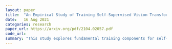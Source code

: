```yaml
---
layout: paper
title:  "An Empirical Study of Training Self-Supervised Vision Transformers"
date:   16 Aug 2021
categories: research
paper_url: https://arxiv.org/pdf/2104.02057.pdf
code_url: 
summary: "This study explores fundamental training components for self-supervised ViT, identifying instability as a key issue that undermines accuracy despite seemingly successful outcomes. By addressing these instabilities, the paper demonstrates improvements in training stability and accuracy. Results and ablations are benchmarked across MoCo v3 and other self-supervised frameworks."
---
```


